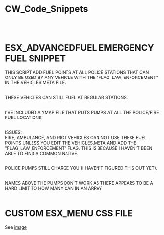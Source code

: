 # CW_Code_Snippets
<br><br>
# ESX_ADVANCEDFUEL EMERGENCY FUEL SNIPPET
THIS SCRIPT ADD FUEL POINTS AT ALL POLICE STATIONS THAT CAN ONLY BE USED BY ANY VEHICLE WITH THE "FLAG_LAW_ENFORCEMENT"
IN THE VEHICLES.META FILE. <BR><BR>

THESE VEHICLES CAN STILL FUEL AT REGULAR STATIONS.<BR><bR>

I'VE INCLUDED A YMAP FILE THAT PUTS PUMPS AT ALL THE POLICE/FIRE FUEL LOCATIONS<BR><BR>

ISSUES:<BR>
FIRE, AMBULANCE, AND RIOT VEHICLES CAN NOT USE THESE FUEL POINTS UNLESS YOU EDIT THE VEHICLES.META AND ADD THE
"FLAG_LAW_ENFORCEMENT" FLAG.  THIS IS BECAUSE I HAVEN'T BEEN ABLE TO FIND A COMMON NATIVE.<BR><BR>

POLICE PUMPS STILL CHARGE YOU (I HAVEN'T FIGURED THIS OUT YET).<BR><bR>

NAMES ABOVE THE PUMPS DON'T WORK AS THERE APPEARS TO BE A HARD LIMIT TO HOW MANY CAN IN AN ARRAY
<br><br>
# CUSTOM ESX_MENU CSS FILE
See [image](https://media.discordapp.net/attachments/349481476481482752/429406436926423060/20180330173809_1.jpg?width=890&height=501)
